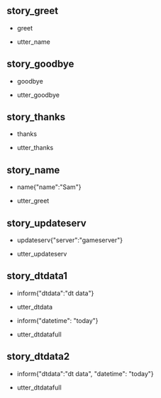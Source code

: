 ## story_greet <!--- The name of the story. It is not mandatory, but useful for debugging. --> 
* greet <!--- User input expressed as intent. In this case it represents users message 'Hello'. --> 
 - utter_name <!--- The response of the chatbot expressed as an action. In this case it represents chatbot's response 'Hello, how can I help?' --> 
 
## story_goodbye
* goodbye
 - utter_goodbye

## story_thanks
* thanks
 - utter_thanks
 
## story_name
* name{"name":"Sam"}
 - utter_greet

## story_updateserv
* updateserv{"server":"gameserver"}
 - utter_updateserv

## story_dtdata1
* inform{"dtdata":"dt data"}
 - utter_dtdata
* inform{"datetime": "today"}
 - utter_dtdatafull

## story_dtdata2
* inform{"dtdata":"dt data", "datetime": "today"}
 - utter_dtdatafull